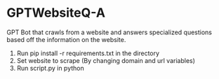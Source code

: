 # GPTWebsiteQ-A
GPT Bot that crawls from a website and answers specialized questions based off the information on the website.

1. Run pip install -r requirements.txt in the directory
2. Set website to scrape (By changing domain and url variables)
3. Run script.py in python
